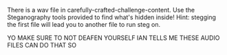 There is a wav file in carefully-crafted-challenge-content. Use the Steganography tools provided to find what's hidden inside! Hint: stegging the first file will lead you to another file to run steg on.


YO MAKE SURE TO NOT DEAFEN YOURSELF IAN TELLS ME THESE AUDIO FILES CAN DO THAT SO
